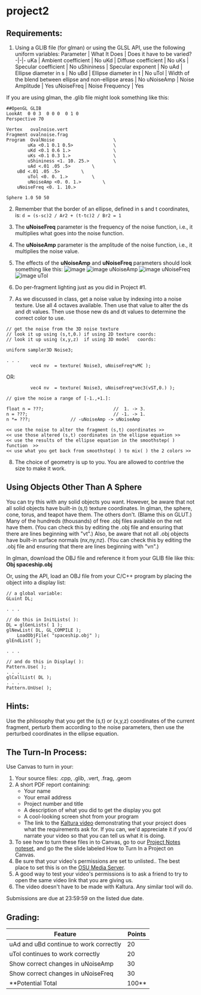 # project2
## Requirements:
1. Using a GLIB file (for glman) or using the GLSL API, use the following uniform variables:
Parameter | What It Does | Does it have to be varied?
-|-|-
uKa | Ambient coefficient | No
uKd | Diffuse coefficient | No
uKs | Specular coefficient | No
uShininess | Specular exponent | No
uAd | Ellipse diameter in s | No
uBd | Ellipse diameter in t | No
uTol | Width of the blend between ellipse and non-ellipse areas | No
uNoiseAmp | Noise Amplitude | Yes
uNoiseFreq | Noise Frequency | Yes

If you are using glman, the .glib file might look something like this:
```
##OpenGL GLIB
LookAt  0 0 3  0 0 0  0 1 0
Perspective 70

Vertex   ovalnoise.vert
Fragment ovalnoise.frag
Program  OvalNoise                      \
        uKa <0.1 0.1 0.5>               \
        uKd <0.1 0.6 1.>                \
        uKs <0.1 0.3 1.>                \
        uShininess <1. 10. 25.>         \
        uAd <.01 .05 .5>		\
	uBd <.01 .05 .5> 		\
        uTol <0. 0. 1.>			\
        uNoiseAmp <0. 0. 1.>		\
	uNoiseFreq <0. 1. 10.>

Sphere 1.0 50 50
```

2. Remember that the border of an ellipse, defined in s and t coordinates, is:
`d = (s-sc)2 / Ar2 + (t-tc)2 / Br2 = 1`
3. The **uNoiseFreq** parameter is the frequency of the noise function, i.e., it multiplies what goes into the noise function.
4. The **uNoiseAmp** parameter is the amplitude of the noise function, i.e., it multiplies the noise value.
5. The effects of the **uNoiseAmp** and **uNoiseFreq** parameters should look something like this:
![image](https://github.com/user-attachments/assets/fedfa6e7-04f9-4228-b130-c3d600b6c7f2)
![image](https://github.com/user-attachments/assets/3a797d96-b5b2-485f-883f-91127006b9bd)
uNoiseAmp
![image](https://github.com/user-attachments/assets/0dd70a5f-e4ad-430b-acc4-3466118f612a)
uNoiseFreq
![image](https://github.com/user-attachments/assets/391e718b-f864-4893-87b7-322c8b933d91)
uTol

6. Do per-fragment lighting just as you did in Project #1.
7. As we discussed in class, get a noise value by indexing into a noise texture. Use all 4 octaves available. Then use that value to alter the ds and dt values. Then use those new ds and dt values to determine the correct color to use.
```
// get the noise from the 3D noise texture
// look it up using (s,t,0.) if using 2D texture coords:
// look it up using (x,y,z)  if using 3D model   coords:

uniform sampler3D Noise3;

. . .
         vec4 nv  = texture( Noise3, uNoiseFreq*vMC );
```
OR:
```
         vec4 nv  = texture( Noise3, uNoiseFreq*vec3(vST,0.) );

// give the noise a range of [-1.,+1.]:

float n = ???;                          //  1. -> 3.
n = ???;                                // -1. -> 1.
n *= ???;				// -uNoiseAmp -> uNoiseAmp

<< use the noise to alter the fragment (s,t) coordinates >>
<< use those altered (s,t) coordinates in the ellipse equation >>
<< use the results of the ellipse equation in the smoothstep( ) function  >>
<< use what you get back from smoothstep( ) to mix( ) the 2 colors >>
```

8. The choice of geometry is up to you. You are allowed to contrive the size to make it work.

## Using Objects Other Than A Sphere
You can try this with any solid objects you want. However, be aware that not all solid objects have built-in (s,t) texture coordinates. In glman, the sphere, cone, torus, and teapot have them. The others don't. (Blame this on GLUT.) Many of the hundreds (thousands) of free .obj files available on the net have them. (You can check this by editing the .obj file and ensuring that there are lines beginning with "vt".) Also, be aware that not all .obj objects have built-in surface normals (nx,ny,nz). (You can check this by editing the .obj file and ensuring that there are lines beginning with "vn".)

In glman, download the OBJ file and reference it from your GLIB file like this:
**Obj spaceship.obj**

Or, using the API, load an OBJ file from your C/C++ program by placing the object into a display list:
```
// a global variable:
GLuint DL;

. . .

// do this in InitLists( ):
DL = glGenLists( 1 );
glNewList( DL, GL_COMPILE );
	LoadObjFile( "spaceship.obj" );
glEndList( );

. . .

// and do this in Display( ):
Pattern.Use( );
. . .
glCallList( DL );
. . .
Pattern.UnUse( );
```

## Hints:
Use the philosophy that you get the (s,t) or (x,y,z) coordinates of the current fragment, perturb them according to the noise parameters, then use the perturbed coordinates in the ellipse equation.

## The Turn-In Process:
Use Canvas to turn in your:
1. Your source files: .cpp, .glib, .vert, .frag, .geom
2. A short PDF report containing:
    - Your name
    - Your email address
    - Project number and title
    - A description of what you did to get the display you got
    - A cool-looking screen shot from your program
    - The link to the [Kaltura video](http://cs.oregonstate.edu/~mjb/cs557/Handouts/kaltura.1pp.pdf) demonstrating that your project does what the requirements ask for. If you can, we'd appreciate it if you'd narrate your video so that you can tell us what it is doing.
3. To see how to turn these files in to Canvas, go to our [Project Notes noteset](https://web.engr.oregonstate.edu/~mjb/cs550/PDFs/Project.Notes.450.550.1pp.pdf), and go the the slide labeled How to Turn In a Project on Canvas.
4. Be sure that your video's permissions are set to unlisted.. The best place to set this is on the [OSU Media Server](https://media.oregonstate.edu/).
5. A good way to test your video's permissions is to ask a friend to try to open the same video link that you are giving us.
6. The video doesn't have to be made with Kaltura. Any similar tool will do.

Submissions are due at 23:59:59 on the listed due date.

## Grading:
Feature | Points
-|-
uAd and uBd continue to work correctly | 20
uTol continues to work correctly | 20
Show correct changes in uNoiseAmp | 30
Show correct changes in uNoiseFreq | 30
**Potential Total | 100**
